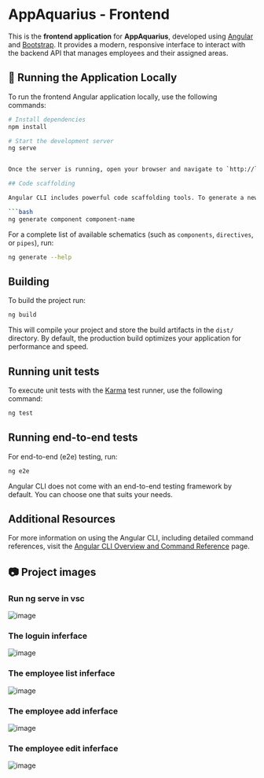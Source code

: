 # AppAquarius - Frontend

This is the **frontend application** for **AppAquarius**, developed using [Angular](https://angular.io/) and [Bootstrap](https://getbootstrap.com/). It provides a modern, responsive interface to interact with the backend API that manages employees and their assigned areas.

## 🚀 Running the Application Locally

To run the frontend Angular application locally, use the following commands:

```bash
# Install dependencies
npm install

# Start the development server
ng serve


Once the server is running, open your browser and navigate to `http://localhost:4200/`. The application will automatically reload whenever you modify any of the source files.

## Code scaffolding

Angular CLI includes powerful code scaffolding tools. To generate a new component, run:

```bash
ng generate component component-name
```

For a complete list of available schematics (such as `components`, `directives`, or `pipes`), run:

```bash
ng generate --help
```

## Building

To build the project run:

```bash
ng build
```

This will compile your project and store the build artifacts in the `dist/` directory. By default, the production build optimizes your application for performance and speed.

## Running unit tests

To execute unit tests with the [Karma](https://karma-runner.github.io) test runner, use the following command:

```bash
ng test
```

## Running end-to-end tests

For end-to-end (e2e) testing, run:

```bash
ng e2e
```

Angular CLI does not come with an end-to-end testing framework by default. You can choose one that suits your needs.

## Additional Resources

For more information on using the Angular CLI, including detailed command references, visit the [Angular CLI Overview and Command Reference](https://angular.dev/tools/cli) page.

## 📷 Project images
### Run ng serve in vsc
![image](https://github.com/user-attachments/assets/4e87178d-2f5c-482b-b9b6-65285fee3bfb)

### The loguin inferface
![image](https://github.com/user-attachments/assets/4b8625c0-fac7-428b-82cd-b801cce0daa1)

### The employee list inferface
![image](https://github.com/user-attachments/assets/a9d35be7-9a69-4cc0-a772-c85f3b1fc591)

### The employee add inferface
![image](https://github.com/user-attachments/assets/ba97987f-0957-4ed8-b7c8-2f13ee27daad)

### The employee edit inferface
![image](https://github.com/user-attachments/assets/579111ba-f1d1-42c0-880e-e3fd79602d83)





